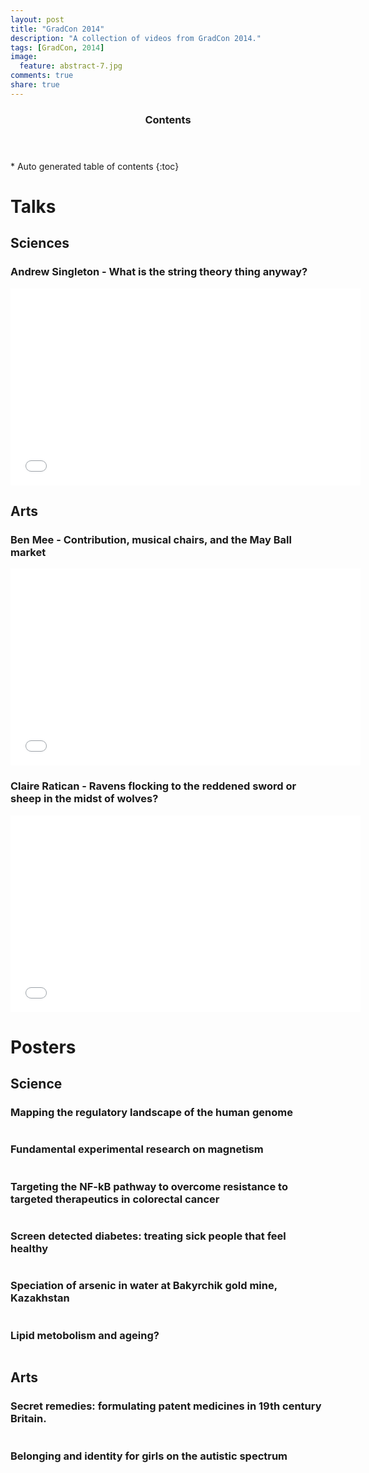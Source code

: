 ```yaml
---
layout: post
title: "GradCon 2014"
description: "A collection of videos from GradCon 2014."
tags: [GradCon, 2014]
image:
  feature: abstract-7.jpg
comments: true
share: true
---
```


<section id="table-of-contents" class="toc">
  <header>
    <h3>Contents</h3>
  </header>
<div id="drawer" markdown="1">
*  Auto generated table of contents
{:toc}
</div>
</section><!-- /#table-of-contents -->


# Talks

## Sciences

### Andrew Singleton - What is the string theory thing anyway?

<iframe width="560" height="315" src="//www.youtube.com/embed/6vyuTgDXO94" frameborder="0"> </iframe>

## Arts

### Ben Mee - Contribution, musical chairs, and the May Ball market

<iframe width="560" height="315" src="//www.youtube.com/embed/YgwQ37STDCY" frameborder="0"> </iframe>

### Claire Ratican - Ravens flocking to the reddened sword or sheep in the midst of wolves?

<iframe width="560" height="315" src="//www.youtube.com/embed/LfBkdG_pZRU" frameborder="0"> </iframe>

# Posters

## Science

### Mapping the regulatory landscape of the human genome

<figure>
	<a href="/images/LelandTaylor.jpg"><img src="/images/LelandTaylor.jpg" alt=""></a>
</figure>

### Fundamental experimental research on magnetism

<figure>
	<a href="/images/HajimeShinohara.jpg"><img src="/images/HajimeShinohara.jpg" alt=""></a>
</figure>

### Targeting the NF-kB pathway to overcome resistance to targeted therapeutics in colorectal cancer

<figure>
	<a href="/images/JackPrescott.jpg"><img src="/images/JackPrescott.jpg" alt=""></a>
</figure>

### Screen detected diabetes: treating sick people that feel healthy

<figure>
	<a href="/images/JamesBlack.jpg"><img src="/images/JamesBlack.jpg" alt=""></a>
</figure>

### Speciation of arsenic in water at Bakyrchik gold mine, Kazakhstan

<figure>
	<a href="/images/AinurSeitkan.jpg"><img src="/images/AinurSeitkan.jpg" alt=""></a>
</figure>

### Lipid metobolism and ageing?

<figure>
	<a href="/images/ArsalanAzad.jpg"><img src="/images/ArsalanAzad.jpg" alt=""></a>
</figure>




## Arts

### Secret remedies: formulating patent medicines in 19th century Britain.

<figure>
	<a href="/images/EricaStorm.jpg"><img src="/images/EricaStorm.jpg" alt=""></a>
</figure>

### Belonging and identity for girls on the autistic spectrum

<figure>
	<a href="/images/RebekahMaguire.jpg"><img src="/images/RebekahMaguire.jpg" alt=""></a>
</figure>

